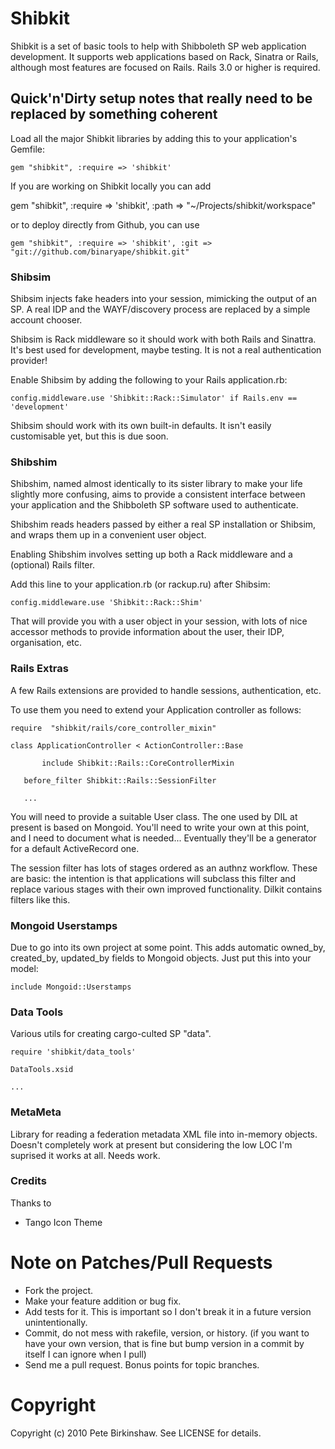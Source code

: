 Shibkit
=======


Shibkit is a set of basic tools to help with Shibboleth SP web application development. It supports web applications based on Rack, Sinatra or Rails, although most features are focused on Rails. Rails 3.0 or higher is required.

Quick'n'Dirty setup notes that really need to be replaced by something coherent
-------------------------------------------------------------------------------

Load all the major Shibkit libraries by adding this to your application's Gemfile:

    gem "shibkit", :require => 'shibkit'

If you are working on Shibkit locally you can add 

   gem "shibkit", :require => 'shibkit', :path => "~/Projects/shibkit/workspace"

or to deploy directly from Github, you can use 

    gem "shibkit", :require => 'shibkit', :git => "git://github.com/binaryape/shibkit.git"

### Shibsim

Shibsim injects fake headers into your session, mimicking the output of an SP.
A real IDP and the WAYF/discovery process are replaced by a simple account chooser.

Shibsim is Rack middleware so it should work with both Rails and Sinattra. It's best
used for development, maybe testing. It is not a real authentication provider!

Enable Shibsim by adding the following to your Rails application.rb:

    config.middleware.use 'Shibkit::Rack::Simulator' if Rails.env == 'development'

Shibsim should work with its own built-in defaults. It isn't easily customisable yet, but this is due soon.

### Shibshim

Shibshim, named almost identically to its sister library to make your life slightly more confusing, aims to provide a consistent interface between your application and the Shibboleth SP software used to authenticate.

Shibshim reads headers passed by either a real SP installation or Shibsim, and wraps them up in a convenient user object.

Enabling Shibshim involves setting up both a Rack middleware and a (optional) Rails filter.

Add this line to your application.rb (or rackup.ru) after Shibsim:

    config.middleware.use 'Shibkit::Rack::Shim'

That will provide you with a user object in your session, with lots of nice accessor methods to provide information about the user, their IDP, organisation, etc.

### Rails Extras

A few Rails extensions are provided to handle sessions, authentication, etc.

To use them you need to extend your Application controller as follows:

    require  "shibkit/rails/core_controller_mixin"

    class ApplicationController < ActionController::Base

		   include Shibkit::Rails::CoreControllerMixin

       before_filter Shibkit::Rails::SessionFilter

       ...

You will need to provide a suitable User class. The one used by DIL at present is based on Mongoid. You'll need to write your own at this point, and I need to document what is needed... Eventually they'll be a generator for a default ActiveRecord one.

The session filter has lots of stages ordered as an authnz workflow. These are basic: the intention is that applications will subclass this filter and replace various stages with their own improved functionality. Dilkit contains filters like this.

### Mongoid Userstamps

Due to go into its own project at some point. This adds automatic owned_by, created_by, updated_by fields to Mongoid objects. Just put this into your model:

    include Mongoid::Userstamps

### Data Tools

Various utils for creating cargo-culted SP "data". 

    require 'shibkit/data_tools'

    DataTools.xsid

    ...

### MetaMeta

Library for reading a federation metadata XML file into in-memory objects. Doesn't completely work at present but considering the low LOC I'm suprised it works at all. Needs work.


### Credits

Thanks to

 - Tango Icon Theme 


Note on Patches/Pull Requests
=============================
 
* Fork the project.
* Make your feature addition or bug fix.
* Add tests for it. This is important so I don't break it in a
  future version unintentionally.
* Commit, do not mess with rakefile, version, or history.
  (if you want to have your own version, that is fine but bump version in a commit by itself I can ignore when I pull)
* Send me a pull request. Bonus points for topic branches.

Copyright
=========
Copyright (c) 2010 Pete Birkinshaw. See LICENSE for details.

